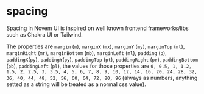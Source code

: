 # spacing

Spacing in Novem UI is inspired on well known frontend frameworks/libs such as Chakra UI or Tailwind.

The properties are `margin` (`m`), `marginX` (`mx`), `marginY` (`my`), `marginTop` (`mt`), `marginRight` (`mr`), `marginBottom` (`mb`), `marginLeft` (`ml`), `padding` (`p`), `paddingX`(`py`), `paddingY`(`py`), `paddingTop` (`pt`), `paddingRight` (`pr`), `paddingBottom` (`pb`), `paddingLeft` (`pl`), the values for those properties are `0, 0.5, 1, 1.2, 1.5, 2, 2.5, 3, 3.5, 4, 5, 6, 7, 8, 9, 10, 12, 14, 16, 20, 24, 28, 32, 36, 40, 44, 48, 52, 56, 60, 64, 72, 80, 96` (always as numbers, anything setted as a string will be treated as a normal css value).